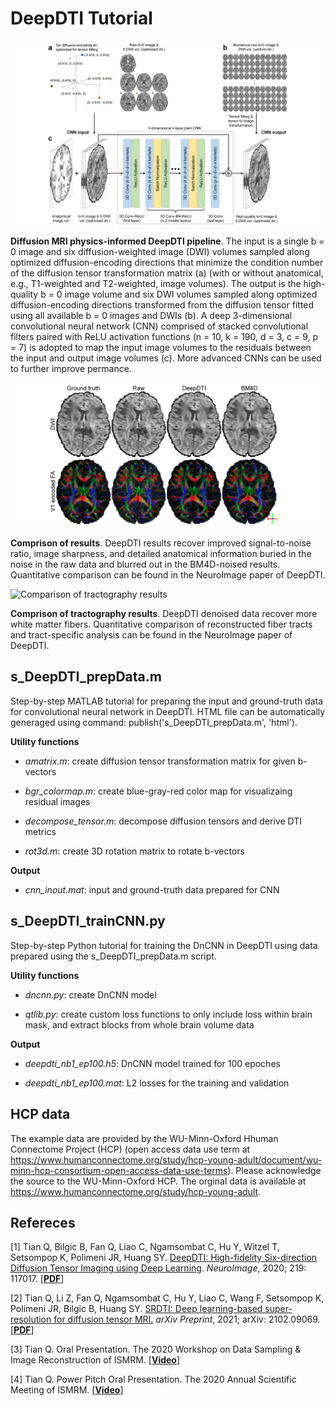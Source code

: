 # DeepDTI Tutorial

![DeepDTI Pipeline](https://github.com/qiyuantian/DeepDTI/blob/main/pipeline.png)

**Diffusion MRI physics-informed DeepDTI pipeline**. The input is a single b = 0 image and six diffusion-weighted image (DWI) volumes sampled along optimized diffusion-encoding directions that minimize the condition number of the diffusion tensor transformation matrix (a) (with or without anatomical, e.g., T1-weighted and T2-weighted, image volumes). The output is the high-quality b = 0 image volume and six DWI volumes sampled along optimized diffusion-encoding directions transformed from the diffusion tensor fitted using all available b = 0 images and DWIs (b). A deep 3-dimensional convolutional neural network (CNN) comprised of stacked convolutional filters paired with ReLU activation functions (n = 10, k = 190, d = 3, c = 9, p = 7) is adopted to map the input image volumes to the residuals between the input and output image volumes (c). More advanced CNNs can be used to further improve permance.


![Comparison of results](https://github.com/qiyuantian/DeepDTI/blob/main/dwi_v1fa.png)

**Comprison of results**. DeepDTI results recover improved signal-to-noise ratio, image sharpness, and detailed anatomical information buried in the noise in the raw data and blurred out in the BM4D-noised results. Quantitative comparison can be found in the NeuroImage paper of DeepDTI.

![Comparison of tractography results](https://github.com/qiyuantian/DeepDTI/blob/main/tracks.png)

**Comprison of tractography results**. DeepDTI denoised data recover more white matter fibers. Quantitative comparison of reconstructed fiber tracts and tract-specific analysis can be found in the NeuroImage paper of DeepDTI.

## s_DeepDTI_prepData.m

Step-by-step MATLAB tutorial for preparing the input and ground-truth data for convolutional neural network in DeepDTI. HTML file can be automatically generaged using command: publish('s_DeepDTI_prepData.m', 'html').

**Utility functions**

- *amatrix.m*: create diffusion tensor transformation matrix for given b-vectors

- *bgr_colormap.m*: create blue-gray-red color map for visualizaing residual images

- *decompose_tensor.m*: decompose diffusion tensors and derive DTI metrics

- *rot3d.m*: create 3D rotation matrix to rotate b-vectors

**Output**

- *cnn_inout.mat*: input and ground-truth data prepared for CNN


## s_DeepDTI_trainCNN.py

Step-by-step Python tutorial for training the DnCNN in DeepDTI using data prepared using the s_DeepDTI_prepData.m script.

**Utility functions**

- *dncnn.py*: create DnCNN model

- *qtlib.py*: create custom loss functions to only include loss within brain mask, and extract blocks from whole brain volume data

**Output**

- *deepdti_nb1_ep100.h5*: DnCNN model trained for 100 epoches

- *deepdti_nb1_ep100.mat*: L2 losses for the training and validation


## **HCP data**

The example data are provided by the WU-Minn-Oxford Hhuman Connectome Project (HCP) (open access data use term at https://www.humanconnectome.org/study/hcp-young-adult/document/wu-minn-hcp-consortium-open-access-data-use-terms). Please acknowledge the source to the WU-Minn-Oxford HCP. The orginal data is available at https://www.humanconnectome.org/study/hcp-young-adult.

## **Refereces**

[1] Tian Q, Bilgic B, Fan Q, Liao C, Ngamsombat C, Hu Y, Witzel T, Setsompop K, Polimeni JR, Huang SY. [DeepDTI: High-fidelity Six-direction Diffusion Tensor Imaging using Deep Learning](https://www.sciencedirect.com/science/article/pii/S1053811920305036). *NeuroImage*, 2020; 219: 117017. [[**PDF**](https://reader.elsevier.com/reader/sd/pii/S1053811920305036?token=418648B5CF156F19FAA40EE9D65EFC87A6246FEAE675E1DBFD4B5517C0D512AD45F7891771E63DEC3D071E084A79F89E&originRegion=us-east-1&originCreation=20210627174144)]

[2] Tian Q, Li Z, Fan Q, Ngamsombat C, Hu Y, Liao C, Wang F, Setsompop K, Polimeni JR, Bilgic B, Huang SY. [SRDTI: Deep learning-based super-resolution for diffusion tensor MRI.](https://arxiv.org/abs/2102.09069) *arXiv Preprint*, 2021; arXiv: 2102.09069. [[**PDF**](https://arxiv.org/pdf/2102.09069.pdf)]

[3] Tian Q. Oral Presentation. The 2020 Workshop on Data Sampling & Image Reconstruction of ISMRM. [[**Video**](https://www.ismrm.org/workshops/2020/Data/)]

[4] Tian Q. Power Pitch Oral Presentation. The 2020 Annual Scientific Meeting of ISMRM. [[**Video**](https://cds.ismrm.org/protected/20MPresentations/videos/dcvz/0969.htm)]


